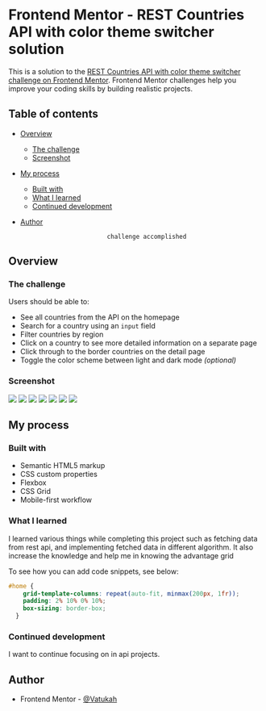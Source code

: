 # Frontend Mentor - REST Countries API with color theme switcher solution

This is a solution to the [REST Countries API with color theme switcher challenge on Frontend Mentor](https://www.frontendmentor.io/challenges/rest-countries-api-with-color-theme-switcher-5cacc469fec04111f7b848ca). Frontend Mentor challenges help you improve your coding skills by building realistic projects. 

## Table of contents

- [Overview](#overview)
  - [The challenge](#the-challenge)
  - [Screenshot](#screenshot)
- [My process](#my-process)
  - [Built with](#built-with)
  - [What I learned](#what-i-learned)
  - [Continued development](#continued-development)
- [Author](#author)

                              challenge accomplished

## Overview

### The challenge

Users should be able to:

- See all countries from the API on the homepage
- Search for a country using an `input` field
- Filter countries by region
- Click on a country to see more detailed information on a separate page
- Click through to the border countries on the detail page
- Toggle the color scheme between light and dark mode *(optional)*

### Screenshot

![](myScreenShot/127.0.0.1_5501_index.html%20(1).png)
![](myScreenShot/127.0.0.1_5501_index.html%20(2).png)
![](myScreenShot/127.0.0.1_5501_index.html%20(3).png)
![](myScreenShot/127.0.0.1_5501_index.html%20(4).png)
![](myScreenShot/127.0.0.1_5501_index.html%20(5).png)
![](myScreenShot/127.0.0.1_5501_index.html%20(6).png)
![](myScreenShot/127.0.0.1_5501_index.html%20(7).png)








## My process

### Built with

- Semantic HTML5 markup
- CSS custom properties
- Flexbox
- CSS Grid
- Mobile-first workflow




### What I learned

I learned various things while completing this project such as fetching data from rest api,
and implementing fetched data in different algorithm.
It also increase the knowledge and help me in knowing the advantage grid

To see how you can add code snippets, see below:


```css
#home {
    grid-template-columns: repeat(auto-fit, minmax(200px, 1fr));
    padding: 2% 10% 0% 10%;
    box-sizing: border-box;
  }
```




### Continued development

I want to continue focusing on in api projects.


## Author

- Frontend Mentor - [@Vatukah](https://www.frontendmentor.io/profile/Vatukah)


